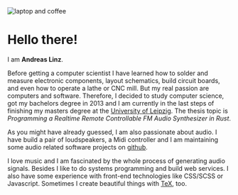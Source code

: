 <img class="laptop-sketch" title="A sketch of a laptop and a cup of coffee." alt="laptop and coffee" src="/imgs/laptop_sketch_released.png">

# Hello there!

I am **Andreas Linz**.

Before getting a computer scientist I have learned how to solder and measure electronic components, layout schematics, build circuit boards, and even how to operate a lathe or CNC mill.
But my real passion are computers and software.
Therefore, I decided to study computer science, got my bachelors degree in 2013 and I am currently in the last steps of finishing my masters degree at the [University of Leipzig](http://www.uni-leipzig.de/).
The thesis topic is *Programming a Realtime Remote Controllable FM Audio Synthesizer in Rust*.

As you might have already guessed, I am also passionate about audio.
I have build a pair of loudspeakers, a Midi controller and I am maintaining some audio related software projects on [github](https://github.com/klingtnet).

I love music and I am fascinated by the whole process of generating audio signals.
Besides I like to do systems programming and build web services.
I also have some experience with front-end technologies like CSS/SCSS or Javascript.
Sometimes I create beautiful things with [TeX](https://github.com/klingtnet/beamer_template), too.
